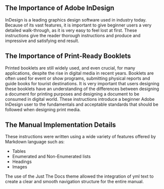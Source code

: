 ## The Importance of Adobe InDesign

InDesign is a leading graphics design software used in industry today. Because of its vast features, it is important to give beginner users a very detailed walk-through, as it is very easy to feel lost at first. These instructions give the reader thorough instructions and produce and impressive and satisfying end result.

## The Importance of Print-Ready Booklets

Printed booklets are still widely used, and even crucial, for many applications, despite the rise in digital media in recent years. Booklets are often used for event or show programs, submitting physical reports and guide books for tourist destinations. It is very important that users designing these booklets have an understanding of the differences between designing a document for printing purposes and designing a document to be consumed in digital world. These instructions introduce a beginner Adobe InDesign user to the fundamentals and acceptable standards that should be followed when designing print media.

## The Manual Implementation Details

These instructions were written using a wide variety of features offered by Markdown language such as:

* Tables
* Enumerated and Non-Enumerated lists
* Headings
* Images

The use of the Just The Docs theme allowed the integration of yml text to create a clear and smooth navigation structure for the entire manual.
